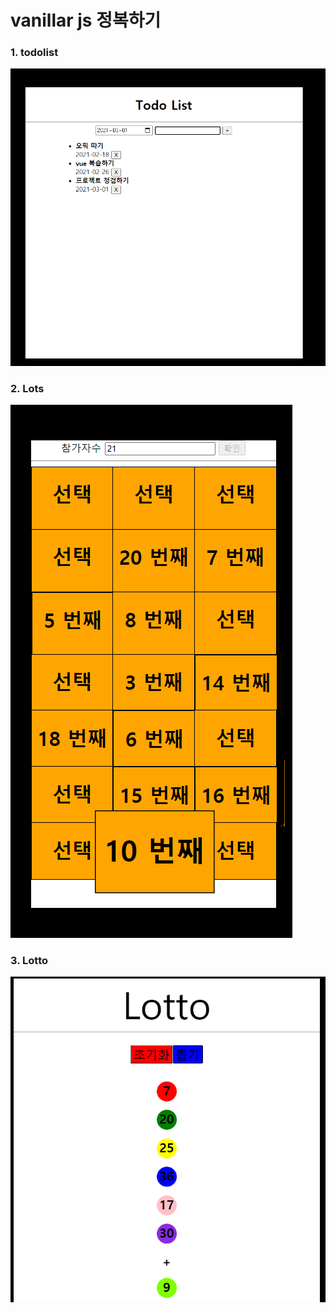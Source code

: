 # vanillar js 정복하기



### 1. todolist

![](./asset/1_todolist.png)





### 2. Lots



![](./asset/2_lots.png)



### 3. Lotto

![](./asset/3_lotto.png)



